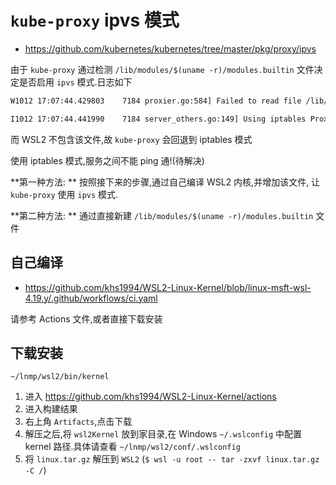 # `kube-proxy` ipvs 模式

* https://github.com/kubernetes/kubernetes/tree/master/pkg/proxy/ipvs

由于 `kube-proxy` 通过检测 `/lib/modules/$(uname -r)/modules.builtin` 文件决定是否启用 `ipvs` 模式.日志如下

```bash
W1012 17:07:44.429803    7184 proxier.go:584] Failed to read file /lib/modules/4.19.72-microsoft-standard/modules.builtin with error open /lib/modules/4.19.72-microsoft-standard/modules.builtin: no such file or directory. You can ignore this message when kube-proxy is running inside container without mounting /lib/modules

I1012 17:07:44.441990    7184 server_others.go:149] Using iptables Proxier.
```

而 WSL2 不包含该文件,故 `kube-proxy` 会回退到 iptables 模式

使用 iptables 模式,服务之间不能 ping 通!(待解决)

**第一种方法: ** 按照接下来的步骤,通过自己编译 WSL2 内核,并增加该文件, 让 `kube-proxy` 使用 `ipvs` 模式.

**第二种方法: ** 通过直接新建 `/lib/modules/$(uname -r)/modules.builtin` 文件

## 自己编译

* https://github.com/khs1994/WSL2-Linux-Kernel/blob/linux-msft-wsl-4.19.y/.github/workflows/ci.yaml

请参考 Actions 文件,或者直接下载安装

## 下载安装

`~/lnmp/wsl2/bin/kernel`

1. 进入 https://github.com/khs1994/WSL2-Linux-Kernel/actions
2. 进入构建结果
3. 右上角 `Artifacts`,点击下载
4. 解压之后,将 `wsl2Kernel` 放到家目录,在 Windows `~/.wslconfig` 中配置 kernel 路径.具体请查看 `~/lnmp/wsl2/conf/.wslconfig`
5. 将 `linux.tar.gz` 解压到 `WSL2` (`$ wsl -u root -- tar -zxvf linux.tar.gz -C /`)
